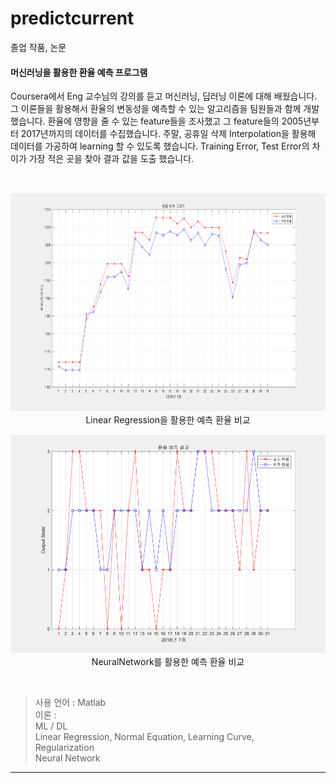 # predictcurrent
졸업 작품, 논문


#### 머신러닝을 활용한 환율 예측 프로그램

Coursera에서 Eng 교수님의 강의를 듣고 머신러닝, 딥러닝 이론에 대해 배웠습니다.  
그 이론들을 활용해서 환율의 변동성을 예측할 수 있는 알고리즘을 팀원들과 함께 개발했습니다.
환율에 영향을 줄 수 있는 feature들을 조사했고 그 feature들의 2005년부터 2017년까지의 데이터를 수집했습니다.
주말, 공휴일 삭제 Interpolation을 활용해 데이터를 가공하여 learning 할 수 있도록 했습니다.
Training Error, Test Error의 차이가 가장 적은 곳을 찾아 결과 값을 도출 했습니다.

<br>
<p align="center">
  <img src="./Image/img1.png" alt="Linear Regression을 활용한 예측 환율 비교" width="700" height="350" /> <br>
  <span>Linear Regression을 활용한 예측 환율 비교</span>
</p>

<p align="center">
  <img src="./Image/img2.png" alt="NeuralNetwork를 활용한 예측 환율 비교" width="700" height="350" /> <br>
  <span>NeuralNetwork를 활용한 예측 환율 비교</span>
</p>

<br>




>사용 언어 : Matlab  
>이론 :  
>ML / DL  
>Linear Regression, Normal Equation, Learning Curve,  
>Regularization  
>Neural Network  


---
